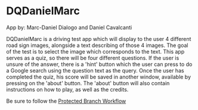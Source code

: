# DQDanielMarc

App by: Marc-Daniel Dialogo and Daniel Cavalcanti

DQDanielMarc is a driving test app which will display to the user 4 different road sign images, alongside a text describing of those 4 images. The goal of the test is to select the image which corresponds to the text.
This app serves as a quiz, so there will be four different questions.
If the user is unsure of the answer, there is a 'hint' button which the user can press to do a Google search using the question text as the query.
Once the user has completed the quiz, his score will be saved in another window, available by pressing on the 'about' button. The 'about' button will also contain instructions on how to play, as well as the credits.


Be sure to follow the [Protected Branch Workflow](https://github.com/Android518-2017/git-workflow)
